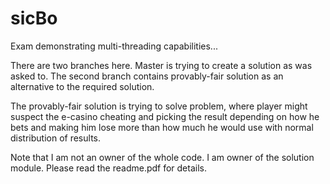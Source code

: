 sicBo
=====

Exam demonstrating multi-threading capabilities...


There are two branches here. Master is trying to create a solution as was asked to. The second branch contains provably-fair solution as an alternative to the required solution. 

The provably-fair solution is trying to solve problem, where player might suspect the e-casino cheating and picking the result depending on how he bets and making him lose more than how much he would use with normal distribution of results. 

Note that I am not an owner of the whole code. I am owner of the solution module. Please read the readme.pdf for details. 
